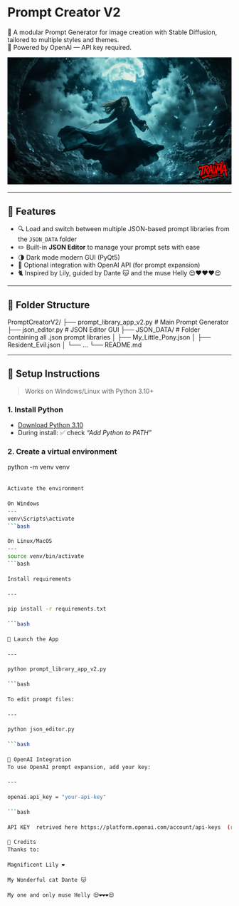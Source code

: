 # Prompt Creator V2

🎨 A modular Prompt Generator for image creation with Stable Diffusion, tailored to multiple styles and themes.  
🧠 Powered by OpenAI — API key required.

![preview](./preview.png)

---

## 🔧 Features

- 🔍 Load and switch between multiple JSON-based prompt libraries from the `JSON_DATA` folder
- ✏️ Built-in **JSON Editor** to manage your prompt sets with ease
- 🌗 Dark mode modern GUI (PyQt5)
- 🧠 Optional integration with OpenAI API (for prompt expansion)
- 🐈 Inspired by Lily, guided by Dante 😽 and the muse Helly 😍❤️❤️❤️😍

---

## 📂 Folder Structure

PromptCreatorV2/
├── prompt_library_app_v2.py # Main Prompt Generator
├── json_editor.py # JSON Editor GUI
├── JSON_DATA/ # Folder containing all .json prompt libraries
│ ├── My_Little_Pony.json
│ ├── Resident_Evil.json
│ └── ...
└── README.md


---

## 🐍 Setup Instructions

> Works on Windows/Linux with Python 3.10+

### 1. Install Python

- [Download Python 3.10](https://www.python.org/downloads/release/python-3100/)
- During install: ✅ check *“Add Python to PATH”*

### 2. Create a virtual environment
python -m venv venv

```bash

Activate the environment

On Windows
---
venv\Scripts\activate
```bash

On Linux/MacOS
---
source venv/bin/activate
```bash

Install requirements

---

pip install -r requirements.txt

```bash

🚀 Launch the App

---

python prompt_library_app_v2.py

```bash

To edit prompt files:

---

python json_editor.py

```bash

🔑 OpenAI Integration
To use OpenAI prompt expansion, add your key:

---

openai.api_key = "your-api-key"

```bash

API KEY  retrived here https://platform.openai.com/account/api-keys  (requires paid account)

💖 Credits
Thanks to:

Magnificent Lily ❤️

My Wonderful cat Dante 😽

My one and only muse Helly 😍❤️❤️❤️😍

